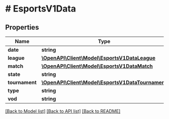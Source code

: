 # # EsportsV1Data

## Properties

Name | Type | Description | Notes
------------ | ------------- | ------------- | -------------
**date** | **string** |  |
**league** | [**\OpenAPI\Client\Model\EsportsV1DataLeague**](EsportsV1DataLeague.md) |  |
**match** | [**\OpenAPI\Client\Model\EsportsV1DataMatch**](EsportsV1DataMatch.md) |  |
**state** | **string** |  |
**tournament** | [**\OpenAPI\Client\Model\EsportsV1DataTournament**](EsportsV1DataTournament.md) |  |
**type** | **string** |  |
**vod** | **string** |  | [optional]

[[Back to Model list]](../../README.md#models) [[Back to API list]](../../README.md#endpoints) [[Back to README]](../../README.md)

